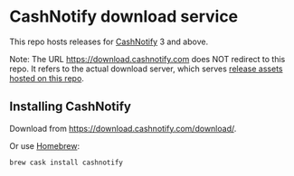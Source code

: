 # CashNotify download service

This repo hosts releases for [CashNotify](https://cashnotify.com) 3 and above.

Note: The URL https://download.cashnotify.com does NOT redirect to this repo. It refers to the actual download server, which serves [release assets hosted on this repo](../../releases).

## Installing CashNotify

Download from https://download.cashnotify.com/download/.

Or use [Homebrew](https://github.com/Homebrew/homebrew-cask/blob/master/Casks/cashnotify.rb):

```sh
brew cask install cashnotify
```
